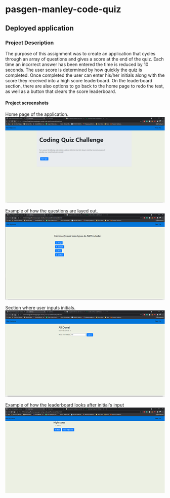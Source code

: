 # pasgen-manley-code-quiz
## Deployed application



### Project Description

The purpose of this assignment was to create an application that cycles through an array of questions and gives a score at the end of the quiz. Each time an incorrect answer has been entered the time is reduced by 10 seconds. The user score is determined by how quickly the quiz is completed. Once completed the user can enter his/her initials along with the score they received into a high score leaderboard. On the leaderboard section, there are also options to go back to the home page to redo the test, as well as a button that clears the score leaderboard.

#### Project screenshots


Home page of the application.
![Screenshot of the home page along with the start quiz button](./Assets/images/quiz-home.png)

Example of how the questions are layed out.
![Questions and 4 multiple choice options](./Assets/images/code-questions.png)

Section where user inputs initials.
![initial input next to user score](./Assets/images/initials.png)

Example of how the leaderboard looks after initial's input
![Score leaderboard](./Assets/images/leaderboard.png)